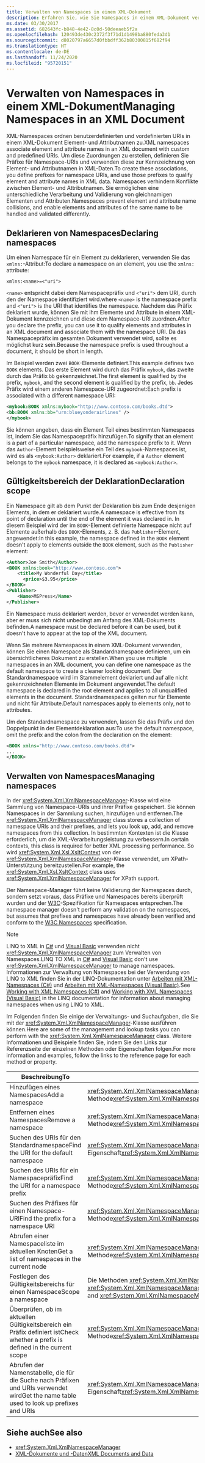 ```yaml
---
title: Verwalten von Namespaces in einem XML-Dokument
description: Erfahren Sie, wie Sie Namespaces in einem XML-Dokument verwalten. XML-Namespaces ordnen benutzerdefinierten und vordefinierten URIs in einem XML-Dokument Element- und Attributnamen zu.
ms.date: 03/30/2017
ms.assetid: 682643fc-b848-4e42-8c0d-50deeaeb5f2a
ms.openlocfilehash: 120493de430c2372f3f71d1d1498ba880feda3d1
ms.sourcegitcommit: d8020797a6657d0fbbdff362b80300815f682f94
ms.translationtype: HT
ms.contentlocale: de-DE
ms.lasthandoff: 11/24/2020
ms.locfileid: "95720151"
---
```

# <a name="managing-namespaces-in-an-xml-document"></a><span data-ttu-id="09daf-104">Verwalten von Namespaces in einem XML-Dokument</span><span class="sxs-lookup"><span data-stu-id="09daf-104">Managing Namespaces in an XML Document</span></span>

<span data-ttu-id="09daf-105">XML-Namespaces ordnen benutzerdefinierten und vordefinierten URIs in einem XML-Dokument Element- und Attributnamen zu.</span><span class="sxs-lookup"><span data-stu-id="09daf-105">XML namespaces associate element and attribute names in an XML document with custom and predefined URIs.</span></span> <span data-ttu-id="09daf-106">Um diese Zuordnungen zu erstellen, definieren Sie Präfixe für Namespace-URIs und verwenden diese zur Kennzeichnung von Element- und Attributnamen in XML-Daten.</span><span class="sxs-lookup"><span data-stu-id="09daf-106">To create these associations, you define prefixes for namespace URIs, and use those prefixes to qualify element and attribute names in XML data.</span></span> <span data-ttu-id="09daf-107">Namespaces verhindern Konflikte zwischen Element- und Attributnamen. Sie ermöglichen eine unterschiedliche Verarbeitung und Validierung von gleichnamigen Elementen und Attributen.</span><span class="sxs-lookup"><span data-stu-id="09daf-107">Namespaces prevent element and attribute name collisions, and enable elements and attributes of the same name to be handled and validated differently.</span></span>  
  
<a name="declare"></a>

## <a name="declaring-namespaces"></a><span data-ttu-id="09daf-108">Deklarieren von Namespaces</span><span class="sxs-lookup"><span data-stu-id="09daf-108">Declaring namespaces</span></span>  

 <span data-ttu-id="09daf-109">Um einen Namespace für ein Element zu deklarieren, verwenden Sie das `xmlns:`-Attribut:</span><span class="sxs-lookup"><span data-stu-id="09daf-109">To declare a namespace on an element, you use the `xmlns:` attribute:</span></span>  
  
 `xmlns:<name>=<"uri">`  
  
 <span data-ttu-id="09daf-110">`<name>` entspricht dabei dem Namespacepräfix und `<"uri">` dem URI, durch den der Namespace identifiziert wird.</span><span class="sxs-lookup"><span data-stu-id="09daf-110">where `<name>` is the namespace prefix and `<"uri">` is the URI that identifies the namespace.</span></span> <span data-ttu-id="09daf-111">Nachdem das Präfix deklariert wurde, können Sie mit ihm Elemente und Attribute in einem XML-Dokument kennzeichnen und diese dem Namespace-URI zuordnen.</span><span class="sxs-lookup"><span data-stu-id="09daf-111">After you declare the prefix, you can use it to qualify elements and attributes in an XML document and associate them with the namespace URI.</span></span> <span data-ttu-id="09daf-112">Da das Namespacepräfix im gesamten Dokument verwendet wird, sollte es möglichst kurz sein.</span><span class="sxs-lookup"><span data-stu-id="09daf-112">Because the namespace prefix is used throughout a document, it should be short in length.</span></span>  
  
 <span data-ttu-id="09daf-113">Im Beispiel werden zwei `BOOK`-Elemente definiert.</span><span class="sxs-lookup"><span data-stu-id="09daf-113">This example defines two `BOOK` elements.</span></span> <span data-ttu-id="09daf-114">Das erste Element wird durch das Präfix `mybook`, das zweite durch das Präfix `bb` gekennzeichnet.</span><span class="sxs-lookup"><span data-stu-id="09daf-114">The first element is qualified by the prefix, `mybook`, and the second element is qualified by the prefix, `bb`.</span></span> <span data-ttu-id="09daf-115">Jedes Präfix wird einem anderen Namespace-URI zugeordnet:</span><span class="sxs-lookup"><span data-stu-id="09daf-115">Each prefix is associated with a different namespace URI:</span></span>  
  
```xml  
<mybook:BOOK xmlns:mybook="http://www.contoso.com/books.dtd">  
<bb:BOOK xmlns:bb="urn:blueyonderairlines" />
</mybook>
```  
  
 <span data-ttu-id="09daf-116">Sie können angeben, dass ein Element Teil eines bestimmten Namespaces ist, indem Sie das Namespacepräfix hinzufügen.</span><span class="sxs-lookup"><span data-stu-id="09daf-116">To signify that an element is a part of a particular namespace, add the namespace prefix to it.</span></span> <span data-ttu-id="09daf-117">Wenn das `Author`-Element beispielsweise ein Teil des `mybook`-Namespaces ist, wird es als `<mybook:Author>` deklariert.</span><span class="sxs-lookup"><span data-stu-id="09daf-117">For example, if a `Author` element belongs to the `mybook` namespace, it is declared as `<mybook:Author>`.</span></span>  
  
<a name="scope"></a>

## <a name="declaration-scope"></a><span data-ttu-id="09daf-118">Gültigkeitsbereich der Deklaration</span><span class="sxs-lookup"><span data-stu-id="09daf-118">Declaration scope</span></span>  

 <span data-ttu-id="09daf-119">Ein Namespace gilt ab dem Punkt der Deklaration bis zum Ende desjenigen Elements, in dem er deklariert wurde.</span><span class="sxs-lookup"><span data-stu-id="09daf-119">A namespace is effective from its point of declaration until the end of the element it was declared in.</span></span> <span data-ttu-id="09daf-120">In diesem Beispiel wird der im `BOOK`-Element definierte Namespace nicht auf Elemente außerhalb des `BOOK`-Elements, z. B. das `Publisher`-Element, angewendet:</span><span class="sxs-lookup"><span data-stu-id="09daf-120">In this example, the namespace defined in the `BOOK` element doesn't apply to elements outside the `BOOK` element, such as the `Publisher` element:</span></span>  
  
```xml  
<Author>Joe Smith</Author>  
<BOOK xmlns:book="http://www.contoso.com">  
    <title>My Wonderful Day</title>  
      <price>$3.95</price>  
</BOOK>  
<Publisher>  
    <Name>MSPress</Name>  
</Publisher>  
```  
  
 <span data-ttu-id="09daf-121">Ein Namespace muss deklariert werden, bevor er verwendet werden kann, aber er muss sich nicht unbedingt am Anfang des XML-Dokuments befinden.</span><span class="sxs-lookup"><span data-stu-id="09daf-121">A namespace must be declared before it can be used, but it doesn't have to appear at the top of the XML document.</span></span>  
  
 <span data-ttu-id="09daf-122">Wenn Sie mehrere Namespaces in einem XML-Dokument verwenden, können Sie einen Namespace als Standardnamespace definieren, um ein übersichtlicheres Dokument zu erstellen.</span><span class="sxs-lookup"><span data-stu-id="09daf-122">When you use multiple namespaces in an XML document, you can define one namespace as the default namespace to create a cleaner looking document.</span></span> <span data-ttu-id="09daf-123">Der Standardnamespace wird im Stammelement deklariert und auf alle nicht gekennzeichneten Elemente im Dokument angewendet.</span><span class="sxs-lookup"><span data-stu-id="09daf-123">The default namespace is declared in the root element and applies to all unqualified elements in the document.</span></span> <span data-ttu-id="09daf-124">Standardnamespaces gelten nur für Elemente und nicht für Attribute.</span><span class="sxs-lookup"><span data-stu-id="09daf-124">Default namespaces apply to elements only, not to attributes.</span></span>  
  
 <span data-ttu-id="09daf-125">Um den Standardnamespace zu verwenden, lassen Sie das Präfix und den Doppelpunkt in der Elementdeklaration aus:</span><span class="sxs-lookup"><span data-stu-id="09daf-125">To use the default namespace, omit the prefix and the colon from the declaration on the element:</span></span>  
  
```xml  
<BOOK xmlns="http://www.contoso.com/books.dtd">  
...
</BOOK>
```  
  
## <a name="managing-namespaces"></a><span data-ttu-id="09daf-126">Verwalten von Namespaces</span><span class="sxs-lookup"><span data-stu-id="09daf-126">Managing namespaces</span></span>  

 <span data-ttu-id="09daf-127">In der <xref:System.Xml.XmlNamespaceManager>-Klasse wird eine Sammlung von Namespace-URIs und ihrer Präfixe gespeichert. Sie können Namespaces in der Sammlung suchen, hinzufügen und entfernen.</span><span class="sxs-lookup"><span data-stu-id="09daf-127">The <xref:System.Xml.XmlNamespaceManager> class stores a collection of namespace URIs and their prefixes, and lets you look up, add, and remove namespaces from this collection.</span></span> <span data-ttu-id="09daf-128">In bestimmten Kontexten ist die Klasse erforderlich, um die XML-Verarbeitungsleistung zu verbessern.</span><span class="sxs-lookup"><span data-stu-id="09daf-128">In certain contexts, this class is required for better XML processing performance.</span></span> <span data-ttu-id="09daf-129">So wird <xref:System.Xml.Xsl.XsltContext> von der <xref:System.Xml.XmlNamespaceManager>-Klasse verwendet, um XPath-Unterstützung bereitzustellen.</span><span class="sxs-lookup"><span data-stu-id="09daf-129">For example, the <xref:System.Xml.Xsl.XsltContext> class uses <xref:System.Xml.XmlNamespaceManager> for XPath support.</span></span>  
  
 <span data-ttu-id="09daf-130">Der Namespace-Manager führt keine Validierung der Namespaces durch, sondern setzt voraus, dass Präfixe und Namespaces bereits überprüft wurden und der [W3C](https://www.w3.org/TR/REC-xml-names/)-Spezifikation für Namespaces entsprechen.</span><span class="sxs-lookup"><span data-stu-id="09daf-130">The namespace manager doesn't perform any validation on the namespaces, but assumes that prefixes and namespaces have already been verified and conform to the [W3C Namespaces](https://www.w3.org/TR/REC-xml-names/) specification.</span></span>  
  
> [!NOTE]
> <span data-ttu-id="09daf-131">LINQ to XML in [C#](../../linq/linq-xml-overview.md) und [Visual Basic](../../linq/linq-xml-overview.md) verwenden nicht <xref:System.Xml.XmlNamespaceManager> zum Verwalten von Namespaces.</span><span class="sxs-lookup"><span data-stu-id="09daf-131">LINQ TO XML in [C#](../../linq/linq-xml-overview.md) and [Visual Basic](../../linq/linq-xml-overview.md) don't use <xref:System.Xml.XmlNamespaceManager> to manage namespaces.</span></span> <span data-ttu-id="09daf-132">Informationen zur Verwaltung von Namespaces bei der Verwendung von LINQ to XML finden Sie in der LINQ-Dokumentation unter [Arbeiten mit XML-Namespaces (C#)](../../linq/namespaces-overview.md) und [Arbeiten mit XML-Namespaces (Visual Basic)](../../linq/namespaces-overview.md).</span><span class="sxs-lookup"><span data-stu-id="09daf-132">See [Working with XML Namespaces (C#)](../../linq/namespaces-overview.md) and [Working with XML Namespaces (Visual Basic)](../../linq/namespaces-overview.md) in the LINQ documentation for information about managing namespaces when using LINQ to XML.</span></span>  
  
 <span data-ttu-id="09daf-133">Im Folgenden finden Sie einige der Verwaltungs- und Suchaufgaben, die Sie mit der <xref:System.Xml.XmlNamespaceManager>-Klasse ausführen können.</span><span class="sxs-lookup"><span data-stu-id="09daf-133">Here are some of the management and lookup tasks you can perform with the <xref:System.Xml.XmlNamespaceManager> class.</span></span> <span data-ttu-id="09daf-134">Weitere Informationen und Beispiele finden Sie, indem Sie den Links zur Referenzseite der einzelnen Methoden oder Eigenschaften folgen.</span><span class="sxs-lookup"><span data-stu-id="09daf-134">For more information and examples, follow the links to the reference page for each method or property.</span></span>  
  
|<span data-ttu-id="09daf-135">Beschreibung</span><span class="sxs-lookup"><span data-stu-id="09daf-135">To</span></span>|<span data-ttu-id="09daf-136">Verwendung</span><span class="sxs-lookup"><span data-stu-id="09daf-136">Use</span></span>|  
|--------|---------|  
|<span data-ttu-id="09daf-137">Hinzufügen eines Namespaces</span><span class="sxs-lookup"><span data-stu-id="09daf-137">Add a namespace</span></span>|<span data-ttu-id="09daf-138"><xref:System.Xml.XmlNamespaceManager.AddNamespace%2A>-Methode</span><span class="sxs-lookup"><span data-stu-id="09daf-138"><xref:System.Xml.XmlNamespaceManager.AddNamespace%2A> method</span></span>|  
|<span data-ttu-id="09daf-139">Entfernen eines Namespaces</span><span class="sxs-lookup"><span data-stu-id="09daf-139">Remove a namespace</span></span>|<span data-ttu-id="09daf-140"><xref:System.Xml.XmlNamespaceManager.RemoveNamespace%2A>-Methode</span><span class="sxs-lookup"><span data-stu-id="09daf-140"><xref:System.Xml.XmlNamespaceManager.RemoveNamespace%2A> method</span></span>|  
|<span data-ttu-id="09daf-141">Suchen des URIs für den Standardnamespace</span><span class="sxs-lookup"><span data-stu-id="09daf-141">Find the URI for the default namespace</span></span>|<span data-ttu-id="09daf-142"><xref:System.Xml.XmlNamespaceManager.DefaultNamespace%2A> -Eigenschaft</span><span class="sxs-lookup"><span data-stu-id="09daf-142"><xref:System.Xml.XmlNamespaceManager.DefaultNamespace%2A> property</span></span>|  
|<span data-ttu-id="09daf-143">Suchen des URIs für ein Namespacepräfix</span><span class="sxs-lookup"><span data-stu-id="09daf-143">Find the URI for a namespace prefix</span></span>|<span data-ttu-id="09daf-144"><xref:System.Xml.XmlNamespaceManager.LookupNamespace%2A>-Methode</span><span class="sxs-lookup"><span data-stu-id="09daf-144"><xref:System.Xml.XmlNamespaceManager.LookupNamespace%2A> method</span></span>|  
|<span data-ttu-id="09daf-145">Suchen des Präfixes für einen Namespace-URI</span><span class="sxs-lookup"><span data-stu-id="09daf-145">Find the prefix for a namespace URI</span></span>|<span data-ttu-id="09daf-146"><xref:System.Xml.XmlNamespaceManager.LookupPrefix%2A>-Methode</span><span class="sxs-lookup"><span data-stu-id="09daf-146"><xref:System.Xml.XmlNamespaceManager.LookupPrefix%2A> method</span></span>|  
|<span data-ttu-id="09daf-147">Abrufen einer Namespaceliste im aktuellen Knoten</span><span class="sxs-lookup"><span data-stu-id="09daf-147">Get a list of namespaces in the current node</span></span>|<span data-ttu-id="09daf-148"><xref:System.Xml.XmlNamespaceManager.GetNamespacesInScope%2A>-Methode</span><span class="sxs-lookup"><span data-stu-id="09daf-148"><xref:System.Xml.XmlNamespaceManager.GetNamespacesInScope%2A> method</span></span>|  
|<span data-ttu-id="09daf-149">Festlegen des Gültigkeitsbereichs für einen Namespace</span><span class="sxs-lookup"><span data-stu-id="09daf-149">Scope a namespace</span></span>|<span data-ttu-id="09daf-150">Die Methoden <xref:System.Xml.XmlNamespaceManager.PushScope%2A> und <xref:System.Xml.XmlNamespaceManager.PopScope%2A></span><span class="sxs-lookup"><span data-stu-id="09daf-150"><xref:System.Xml.XmlNamespaceManager.PushScope%2A> and <xref:System.Xml.XmlNamespaceManager.PopScope%2A> methods</span></span>|  
|<span data-ttu-id="09daf-151">Überprüfen, ob im aktuellen Gültigkeitsbereich ein Präfix definiert ist</span><span class="sxs-lookup"><span data-stu-id="09daf-151">Check whether a prefix is defined in the current scope</span></span>|<span data-ttu-id="09daf-152"><xref:System.Xml.XmlNamespaceManager.HasNamespace%2A>-Methode</span><span class="sxs-lookup"><span data-stu-id="09daf-152"><xref:System.Xml.XmlNamespaceManager.HasNamespace%2A> method</span></span>|  
|<span data-ttu-id="09daf-153">Abrufen der Namenstabelle, die für die Suche nach Präfixen und URIs verwendet wird</span><span class="sxs-lookup"><span data-stu-id="09daf-153">Get the name table used to look up prefixes and URIs</span></span>|<span data-ttu-id="09daf-154"><xref:System.Xml.XmlNamespaceManager.NameTable%2A> -Eigenschaft</span><span class="sxs-lookup"><span data-stu-id="09daf-154"><xref:System.Xml.XmlNamespaceManager.NameTable%2A> property</span></span>|  
  
## <a name="see-also"></a><span data-ttu-id="09daf-155">Siehe auch</span><span class="sxs-lookup"><span data-stu-id="09daf-155">See also</span></span>

- <xref:System.Xml.XmlNamespaceManager>
- [<span data-ttu-id="09daf-156">XML-Dokumente und -Daten</span><span class="sxs-lookup"><span data-stu-id="09daf-156">XML Documents and Data</span></span>](index.md)
